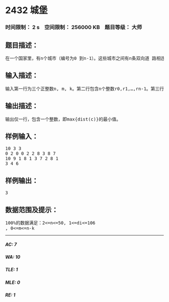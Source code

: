 # 2432 城堡   
### 时间限制： 2 s&nbsp;&nbsp;&nbsp;&nbsp;空间限制： 256000 KB&nbsp;&nbsp;&nbsp;&nbsp;题目等级： 大师  
## 题目描述：  

<pre>
在一个国家里，有n个城市（编号为0 到n-1）。这些城市之间有n条双向道 路相连（编号为0 到n-1），其中编号为i的道路连接了城市i和城市ri（一条道 路可以连接一个城市和它自身），长度为di。n 个城市中有m个拥有自己城堡， 可以抵御敌人侵略。如果没有城堡的城市遭受攻击，则离它最近的城堡将派兵前 往救援。 你的任务是在不超过k个没有城堡的城市中建立城堡，使得所有城市中“离 最近城堡的距离”的最大值尽量小。换句话说，若令dist(c)表示城市c的最近城 堡离它的距离，则你的任务是让max{dist(c)}尽量小。 输入数据保证存在方案使得对于每个城市，至少有一个城堡能够到达。
</pre>
  
  
## 输入描述：  

<pre>
输入第一行为三个正整数n, m, k。第二行包含n个整数r0,r1,…,rn-1。第三行 包含n 个整数d0,d1,…,dn-1。第四行包含m 个各不相同的0~n-1 之间的整数，分 别为m个城堡所在的城市编号。
</pre>
  
  
## 输出描述：  

<pre>
输出仅一行，包含一个整数，即max{dist(c)}的最小值。
</pre>
  
  
## 样例输入：  

<pre>
10 3 3   
0 2 0 0 2 2 8 3 8 7   
10 9 1 8 1 3 7 2 8 1   
3 4 6
</pre>
  
  
## 样例输出：  

<pre>
3
</pre>
  
  
## 数据范围及提示：  

<pre>
100%的数据满足：2<=n<=50, 1<=di<=106  
, 0<=m<=n-k
</pre>
  
  
***  

##### AC: 7  
##### WA: 10  
##### TLE: 1  
##### MLE: 0  
##### RE: 1  
